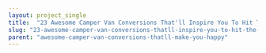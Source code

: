 ```yaml
---
layout: project_single
title:  "23 Awesome Camper Van Conversions That'll Inspire You To Hit The Road"
slug: "23-awesome-camper-van-conversions-thatll-inspire-you-to-hit-the-road"
parent: "awesome-camper-van-conversions-thatll-make-you-happy"
---
```

 